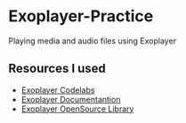 # Exoplayer-Practice
Playing media and audio files using Exoplayer

## Resources I used
* [Exoplayer Codelabs](https://developer.android.com/codelabs/exoplayer-intro#0)
* [Exoplayer Documentantion](https://developer.android.com/guide/topics/media/exoplayer)
* [Exoplayer OpenSource Library](https://github.com/google/ExoPlayer)
